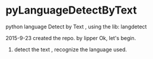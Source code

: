 # pyLanguageDetectByText
python language Detect by Text , using the lib: langdetect

2015-9-23 created the repo. by lipper
Ok, let's begin.
1. detect the text , recognize the language used.

